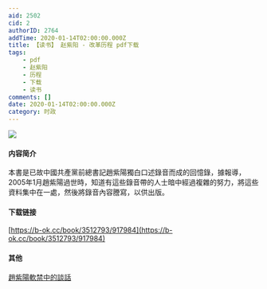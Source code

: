 ```yaml
---
aid: 2502
cid: 2
authorID: 2764
addTime: 2020-01-14T02:00:00.000Z
title: 【读书】 赵紫阳 - 改革历程 pdf下载
tags:
    - pdf
    - 赵紫阳
    - 历程
    - 下载
    - 读书
comments: []
date: 2020-01-14T02:00:00.000Z
category: 时政
---
```


![](https://dl181.zlibcdn.com/covers/books/08/f4/d9/08f4d905b9fdbf2b7a12d1482ea05b94.jpg)

#### [](#%E5%86%85%E5%AE%B9%E7%AE%80%E4%BB%8B)内容简介

本書是已故中國共產黨前總書記趙紫陽獨白口述錄音而成的回憶錄，據報導，2005年1月趙紫陽過世時，知道有這些錄音帶的人士暗中經過複雜的努力，將這些資料集中在一處，然後將錄音內容謄寫，以供出版。

#### [](#%E4%B8%8B%E8%BD%BD%E9%93%BE%E6%8E%A5)下载链接

[https://b-ok.cc/book/3512793/917984](https://b-ok.cc/book/3512793/917984)

#### [](#%E5%85%B6%E4%BB%96)其他

[趙紫陽軟禁中的談話](https://b-ok.cc/book/4978428/557aac)
